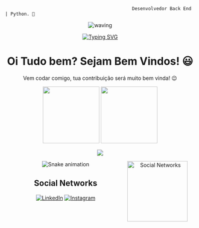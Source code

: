                                                    Desenvolvedor Back End | Python. 👋
<div align="center" >
 
 ![waving](https://capsule-render.vercel.app/api?type=waving&height=90&color=gradient)
 
[![Typing SVG](https://readme-typing-svg.herokuapp.com?font=Mouse+Memoirs&size=65&pause=500&color=06CD9C&vCenter=true&width=600&height=70&lines=Carlos+Alexandre;CarlosAlexandre197;Desenvolvedor+BackEnd;Python)](https://git.io/typing-svg)
 
<div>
  
  <h1 align="center">
    Oi Tudo bem? Sejam Bem Vindos! 😃️
  </h1>
   <p align="center">
    Vem codar comigo, tua contribuição será muito bem vinda! 😉️
  </p> 
</div>
  
<div align="center">
  <img height="150px" src="https://github-readme-stats.vercel.app/api?username=CarlosAlexandre197&show_icons=true&theme=highcontrast" />
  <img height="150px" src="https://github-readme-stats.vercel.app/api/top-langs/?username=CarlosAlexandre197&hide=html&layout=compact&theme=highcontrast" />
 
 </details>
 
  </a>
</p>
<p align="center">
  <a href="https://skillicons.dev">
    <img src="https://skillicons.dev/icons?i=python,vscode,django,sqlite,mysql,git,github,html" />
  </a>
</p>
<img align='right' height='160' style="margin-right:20px" src='assets/zeig-infotech-seo-gif.gif' alt='Social Networks'>


  ![Snake animation](https://github.com/CarlosAlexandre197/CarlosAlexandre197/blob/main/snake.svg)
  <br>
<h2>Social Networks</h2>

[![LinkedIn][1.2]][1] [![Instagram][2.2]][2]

[1.2]: https://s4.uupload.ir/files/linkedin_amwn.png
[2.2]: https://s4.uupload.ir/files/instagram_6djz.png


[1]: https://www.linkedin.com/in/carlos-alexandre-a2b6ab235/
[2]: https://www.instagram.com/alexandrec007/

<br>
<br>
 
  </div><br>
  
